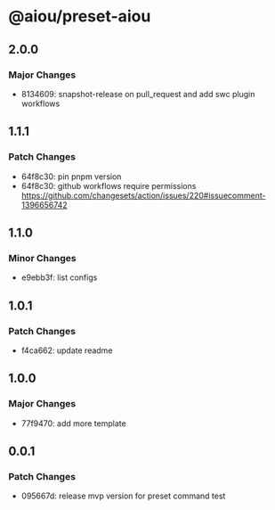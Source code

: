 # @aiou/preset-aiou

## 2.0.0

### Major Changes

- 8134609: snapshot-release on pull_request and add swc plugin workflows

## 1.1.1

### Patch Changes

- 64f8c30: pin pnpm version
- 64f8c30: github workflows require permissions https://github.com/changesets/action/issues/220#issuecomment-1396656742

## 1.1.0

### Minor Changes

- e9ebb3f: list configs

## 1.0.1

### Patch Changes

- f4ca662: update readme

## 1.0.0

### Major Changes

- 77f9470: add more template

## 0.0.1

### Patch Changes

- 095667d: release mvp version for preset command test
